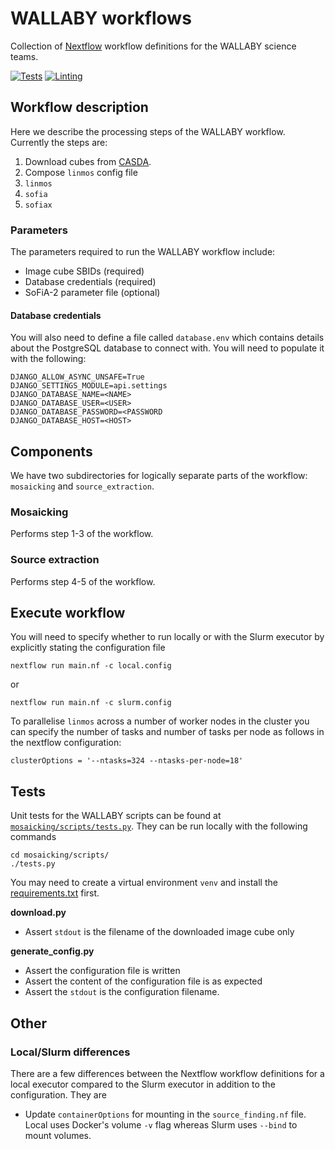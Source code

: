 # WALLABY workflows

Collection of [Nextflow](https://www.nextflow.io/) workflow definitions for the WALLABY science teams.

[![Tests](https://github.com/AusSRC/WALLABY_workflow/actions/workflows/tests.yaml/badge.svg)](https://github.com/AusSRC/WALLABY_workflow/actions/workflows/tests.yaml)
[![Linting](https://github.com/AusSRC/WALLABY_workflow/actions/workflows/lint.yaml/badge.svg)](https://github.com/AusSRC/WALLABY_workflow/actions/workflows/lint.yaml)

## Workflow description

Here we describe the processing steps of the WALLABY workflow. Currently the steps are:
 
1. Download cubes from [CASDA](https://data.csiro.au/collections/domain/casdaObservation/search/).
2. Compose `linmos` config file
3. `linmos`
4. `sofia`
5. `sofiax`

### Parameters

The parameters required to run the WALLABY workflow include:

* Image cube SBIDs (required)
* Database credentials (required)
* SoFiA-2 parameter file (optional)

#### Database credentials

You will also need to define a file called `database.env` which contains details about the PostgreSQL database to connect with. You will need to populate it with the following:

```
DJANGO_ALLOW_ASYNC_UNSAFE=True
DJANGO_SETTINGS_MODULE=api.settings
DJANGO_DATABASE_NAME=<NAME>
DJANGO_DATABASE_USER=<USER>
DJANGO_DATABASE_PASSWORD=<PASSWORD
DJANGO_DATABASE_HOST=<HOST>
```

## Components

We have two subdirectories for logically separate parts of the workflow: `mosaicking` and `source_extraction`. 

### Mosaicking

Performs step 1-3 of the workflow.

### Source extraction

Performs step 4-5 of the workflow.

## Execute workflow

You will need to specify whether to run locally or with the Slurm executor by explicitly stating the configuration file

```
nextflow run main.nf -c local.config
```

or

```
nextflow run main.nf -c slurm.config
```

To parallelise `linmos` across a number of worker nodes in the cluster you can specify the number of tasks and number of tasks per node as follows in the nextflow configuration:

```
clusterOptions = '--ntasks=324 --ntasks-per-node=18'
```

## Tests

Unit tests for the WALLABY scripts can be found at [`mosaicking/scripts/tests.py`](mosaicking/scripts/tests.py). They can be run locally with the following commands

```
cd mosaicking/scripts/
./tests.py
```

You may need to create a virtual environment `venv` and install the [requirements.txt](mosiacking/requirements.txt) first.

**download.py**

* Assert `stdout` is the filename of the downloaded image cube only

**generate_config.py**

* Assert the configuration file is written
* Assert the content of the configuration file is as expected
* Assert the `stdout` is the configuration filename.

## Other

### Local/Slurm differences

There are a few differences between the Nextflow workflow definitions for a local executor compared to the Slurm executor in addition to the configuration. They are

* Update `containerOptions` for mounting in the `source_finding.nf` file. Local uses Docker's volume `-v` flag whereas Slurm uses `--bind` to mount volumes.

